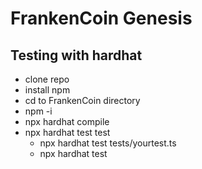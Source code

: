 # FrankenCoin Genesis

## Testing with hardhat 
* clone repo
* install npm
* cd to FrankenCoin directory
* npm -i
* npx hardhat compile
* npx hardhat test test
    * npx hardhat test tests/yourtest.ts
    * npx hardhat test

